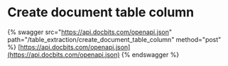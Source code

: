 # Create document table column

{% swagger src="https://api.docbits.com/openapi.json" path="/table_extraction/create_document_table_column" method="post" %}
[https://api.docbits.com/openapi.json](https://api.docbits.com/openapi.json)
{% endswagger %}
